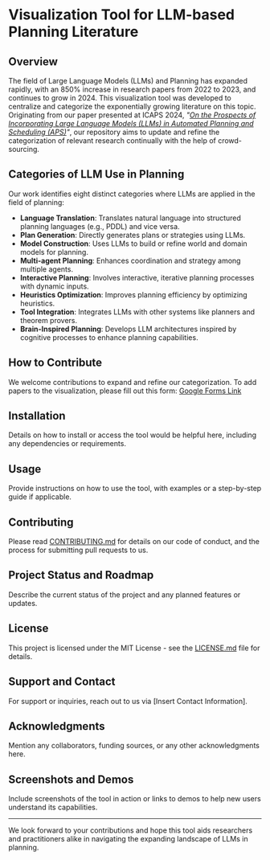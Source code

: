 # Visualization Tool for LLM-based Planning Literature

## Overview
The field of Large Language Models (LLMs) and Planning has expanded rapidly, with an 850% increase in research papers from 2022 to 2023, and continues to grow in 2024. This visualization tool was developed to centralize and categorize the exponentially growing literature on this topic. Originating from our paper presented at ICAPS 2024, *"[On the Prospects of Incorporating Large Language Models (LLMs) in Automated Planning and Scheduling (APS)](https://arxiv.org/abs/2401.02500)"*, our repository aims to update and refine the categorization of relevant research continually with the help of crowd-sourcing.

## Categories of LLM Use in Planning
Our work identifies eight distinct categories where LLMs are applied in the field of planning:

- **Language Translation**: Translates natural language into structured planning languages (e.g., PDDL) and vice versa.
- **Plan Generation**: Directly generates plans or strategies using LLMs.
- **Model Construction**: Uses LLMs to build or refine world and domain models for planning.
- **Multi-agent Planning**: Enhances coordination and strategy among multiple agents.
- **Interactive Planning**: Involves interactive, iterative planning processes with dynamic inputs.
- **Heuristics Optimization**: Improves planning efficiency by optimizing heuristics.
- **Tool Integration**: Integrates LLMs with other systems like planners and theorem provers.
- **Brain-Inspired Planning**: Develops LLM architectures inspired by cognitive processes to enhance planning capabilities.

## How to Contribute
We welcome contributions to expand and refine our categorization. To add papers to the visualization, please fill out this form: [Google Forms Link](#)

## Installation
Details on how to install or access the tool would be helpful here, including any dependencies or requirements.

## Usage
Provide instructions on how to use the tool, with examples or a step-by-step guide if applicable.

## Contributing
Please read [CONTRIBUTING.md](./CONTRIBUTING.md) for details on our code of conduct, and the process for submitting pull requests to us.

## Project Status and Roadmap
Describe the current status of the project and any planned features or updates.

## License
This project is licensed under the MIT License - see the [LICENSE.md](LICENSE.md) file for details.

## Support and Contact
For support or inquiries, reach out to us via [Insert Contact Information].

## Acknowledgments
Mention any collaborators, funding sources, or any other acknowledgments here.

## Screenshots and Demos
Include screenshots of the tool in action or links to demos to help new users understand its capabilities.

---

We look forward to your contributions and hope this tool aids researchers and practitioners alike in navigating the expanding landscape of LLMs in planning.
